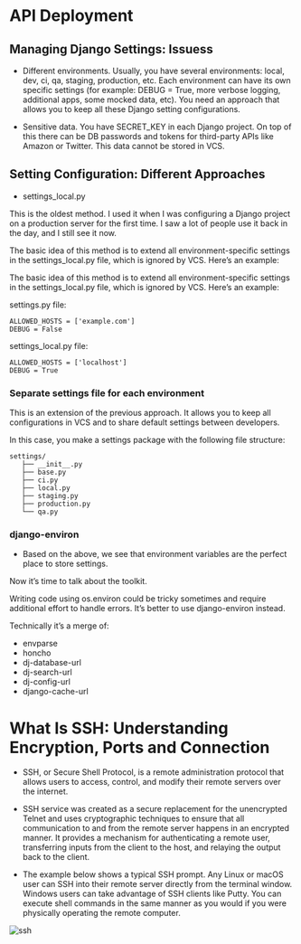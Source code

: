 # API Deployment

## Managing Django Settings: Issuess

- Different environments. Usually, you have several environments: local, dev, ci, qa, staging, production, etc. Each environment can have its own specific settings (for example: DEBUG = True, more verbose logging, additional apps, some mocked data, etc). You need an approach that allows you to keep all these Django setting configurations.

- Sensitive data. You have SECRET_KEY in each Django project. On top of this there can be DB passwords and tokens for third-party APIs like Amazon or Twitter. This data cannot be stored in VCS.


## Setting Configuration: Different Approaches

- settings_local.py

This is the oldest method. I used it when I was configuring a Django project on a production server for the first time. I saw a lot of people use it back in the day, and I still see it now.

The basic idea of this method is to extend all environment-specific settings in the settings_local.py file, which is ignored by VCS. Here’s an example:

The basic idea of this method is to extend all environment-specific settings in the settings_local.py file, which is ignored by VCS. Here’s an example:

settings.py file:

```
ALLOWED_HOSTS = ['example.com']
DEBUG = False
```

settings_local.py file:

```
ALLOWED_HOSTS = ['localhost']
DEBUG = True
```

### Separate settings file for each environment

This is an extension of the previous approach. It allows you to keep all configurations in VCS and to share default settings between developers.

In this case, you make a settings package with the following file structure:

```
settings/
   ├── __init__.py
   ├── base.py
   ├── ci.py
   ├── local.py
   ├── staging.py
   ├── production.py
   └── qa.py
```

### django-environ

- Based on the above, we see that environment variables are the perfect place to store settings.

Now it’s time to talk about the toolkit.

Writing code using os.environ could be tricky sometimes and require additional effort to handle errors. It’s better to use django-environ instead.

Technically it’s a merge of:

- envparse
- honcho
- dj-database-url
- dj-search-url
- dj-config-url
- django-cache-url

# What Is SSH: Understanding Encryption, Ports and Connection


- SSH, or Secure Shell Protocol, is a remote administration protocol that allows users to access, control, and modify their remote servers over the internet.

- SSH service was created as a secure replacement for the unencrypted Telnet and uses cryptographic techniques to ensure that all communication to and from the remote server happens in an encrypted manner. It provides a mechanism for authenticating a remote user, transferring inputs from the client to the host, and relaying the output back to the client.

- The example below shows a typical SSH prompt. Any Linux or macOS user can SSH into their remote server directly from the terminal window. Windows users can take advantage of SSH clients like Putty.  You can execute shell commands in the same manner as you would if you were physically operating the remote computer.

![ssh](https://www.hostinger.com/tutorials/wp-content/uploads/sites/2/2017/07/shell-snapshot.jpg)


